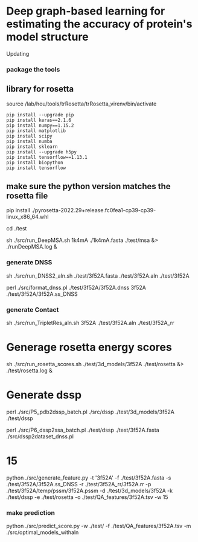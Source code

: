 # Deep graph-based learning for estimating the accuracy of protein's model structure

Updating


### package the tools

## library for rosetta

source /lab/hou/tools/trRosetta/trRosetta_virenv/bin/activate

```
pip install --upgrade pip
pip install keras==2.1.6
pip install numpy==1.15.2
pip install matplotlib
pip install scipy
pip install numba
pip install sklearn
pip install --upgrade h5py
pip install tensorflow==1.13.1
pip install biopython
pip install tensorflow
```

## make sure the python version matches the rosetta file
pip install ./pyrosetta-2022.29+release.fc0fea1-cp39-cp39-linux_x86_64.whl


cd ./test

sh ./src/run_DeepMSA.sh 1k4mA ./1k4mA.fasta ./test/msa &> ./runDeepMSA.log  & 



### generate DNSS 
sh ./src/run_DNSS2_aln.sh ./test/3f52A.fasta ./test/3f52A.aln ./test/3f52A

perl ./src/format_dnss.pl  ./test/3f52A/3f52A.dnss 3f52A ./test/3f52A/3f52A.ss_DNSS



### generate Contact
sh ./src/run_TripletRes_aln.sh 3f52A ./test/3f52A.aln ./test/3f52A_rr



# Generage rosetta energy scores 

sh ./src/run_rosetta_scores.sh ./test/3d_models/3f52A ./test/rosetta &> ./test/rosetta.log & 


# Generate dssp 


perl ./src/P5_pdb2dssp_batch.pl ./src/dssp  ./test/3d_models/3f52A  ./test/dssp

perl ./src/P6_dssp2ssa_batch.pl  ./test/dssp  ./test/3f52A.fasta  ./src/dssp2dataset_dnss.pl


# 15



python ./src/generate_feature.py -t '3f52A' -f ./test/3f52A.fasta -s ./test/3f52A/3f52A.ss_DNSS -r ./test/3f52A_rr/3f52A.rr  -p ./test/3f52A/temp/pssm/3f52A.pssm  -d ./test/3d_models/3f52A  -k  ./test/dssp  -e ./test/rosetta  -o ./test/QA_features/3f52A.tsv -w 15


### make prediction 

python ./src/predict_score.py -w ./test/  -f ./test/QA_features/3f52A.tsv -m ./src/optimal_models_withaln


